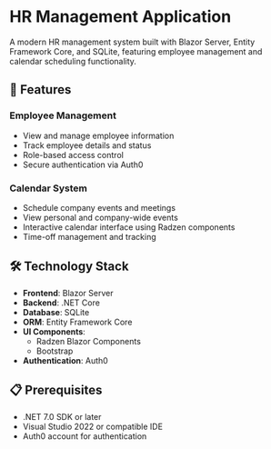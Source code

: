 # HR Management Application

A modern HR management system built with Blazor Server, Entity Framework Core, and SQLite, featuring employee management and calendar scheduling functionality.

## 🚀 Features

### Employee Management
- View and manage employee information
- Track employee details and status
- Role-based access control
- Secure authentication via Auth0

### Calendar System
- Schedule company events and meetings
- View personal and company-wide events
- Interactive calendar interface using Radzen components
- Time-off management and tracking

## 🛠️ Technology Stack

- **Frontend**: Blazor Server
- **Backend**: .NET Core
- **Database**: SQLite
- **ORM**: Entity Framework Core
- **UI Components**:
    - Radzen Blazor Components
    - Bootstrap
- **Authentication**: Auth0

## 📋 Prerequisites

- .NET 7.0 SDK or later
- Visual Studio 2022 or compatible IDE
- Auth0 account for authentication